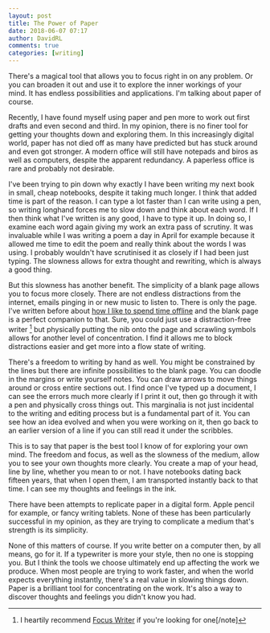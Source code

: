 ```yaml
---  
layout: post  
title: The Power of Paper  
date: 2018-06-07 07:17  
author: DavidRL  
comments: true  
categories: [writing]  
---  
```

There's a magical tool that allows you to focus right in on any problem. Or you can broaden it out and use it to explore the inner workings of your mind. It has endless possibilities and applications. I'm talking about paper of course.  

Recently, I have found myself using paper and pen more to work out first drafts and even second and third. In my opinion, there is no finer tool for getting your thoughts down and exploring them. In this increasingly digital world, paper has not died off as many have predicted but has stuck around and even got stronger. A modern office will still have notepads and biros as well as computers, despite the apparent redundancy. A paperless office is rare and probably not desirable.<!--more-->  

I've been trying to pin down why exactly I have been writing my next book in small, cheap notebooks, despite it taking much longer. I think that added time is part of the reason. I can type a lot faster than I can write using a pen, so writing longhand forces me to slow down and think about each word. If I then think what I've written is any good, I have to type it up. In doing so, I examine each word again giving my work an extra pass of scrutiny. It was invaluable while I was writing a poem a day in April for example because it allowed me time to edit the poem and really think about the words I was using. I probably wouldn't have scrutinised it as closely if I had been just typing. The slowness allows for extra thought and rewriting, which is always a good thing.  

But this slowness has another benefit. The simplicity of a blank page allows you to focus more closely. There are not endless distractions from the internet, emails pinging in or new music to listen to. There is only the page. I've written before about <a href="/step-away-from-the-internet/">how I like to spend time offline</a> and the blank page is a perfect companion to that. Sure, you could just use a distraction-free writer [^1]  but physically putting the nib onto the page and scrawling symbols allows for another level of concentration. I find it allows me to block distractions easier and get more into a flow state of writing.  

There's a freedom to writing by hand as well. You might be constrained by the lines but there are infinite possibilities to the blank page. You can doodle in the margins or write yourself notes. You can draw arrows to move things around or cross entire sections out. I find once I've typed up a document, I can see the errors much more clearly if I print it out, then go through it with a pen and physically cross things out. This marginalia is not just incidental to the writing and editing process but is a fundamental part of it. You can see how an idea evolved and when you were working on it, then go back to an earlier version of a line if you can still read it under the scribbles.  

This is to say that paper is the best tool I know of for exploring your own mind. The freedom and focus, as well as the slowness of the medium, allow you to see your own thoughts more clearly. You create a map of your head, line by line, whether you mean to or not. I have notebooks dating back fifteen years, that when I open them, I am transported instantly back to that time. I can see my thoughts and feelings in the ink.  

There have been attempts to replicate paper in a digital form. Apple pencil for example, or fancy writing tablets. None of these has been particularly successful in my opinion, as they are trying to complicate a medium that's strength is its simplicity.  

None of this matters of course. If you write better on a computer then, by all means, go for it. If a typewriter is more your style, then no one is stopping you. But I think the tools we choose ultimately end up affecting the work we produce. When most people are trying to work faster, and when the world expects everything instantly, there's a real value in slowing things down. Paper is a brilliant tool for concentrating on the work. It's also a way to discover thoughts and feelings you didn't know you had.

[^1]: I heartily recommend <a href="https://focuswriter.en.softonic.com/">Focus Writer</a> if you're looking for one[/note]
